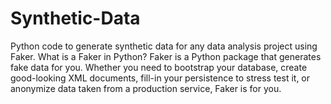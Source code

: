 # Synthetic-Data
Python code to generate synthetic data for any data analysis project using Faker.
What is a Faker in Python?
Faker is a Python package that generates fake data for you. Whether you need to bootstrap your database, create good-looking XML documents, fill-in your persistence to stress test it, or anonymize data taken from a production service, Faker is for you.
